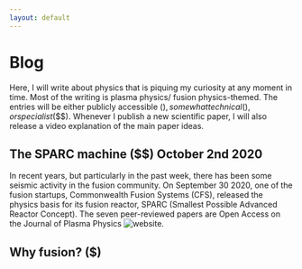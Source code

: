 ```yaml
---
layout: default
---
```


# Blog

Here, I will write about physics that is piquing my curiosity at any moment in time. Most of the writing is plasma physics/ fusion physics-themed. The entries will be either publicly accessible ($), somewhat technical ($$), or specialist ($$$). Whenever I publish a new scientific paper, I will also release a video explanation of the main paper ideas.

## The SPARC machine ($$) October 2nd 2020

In recent years, but particularly in the past week, there has been some seismic activity in the fusion community. On September 30 2020, one of the fusion startups, Commonwealth Fusion Systems (CFS), released the physics basis for its fusion reactor, SPARC (Smallest Possible Advanced Reactor Concept). The seven peer-reviewed papers are Open Access on the Journal of Plasma Physics ![website](https://www.cambridge.org/core/journals/journal-of-plasma-physics/collections/status-of-the-sparc-physics-basis).

## Why fusion? ($)
